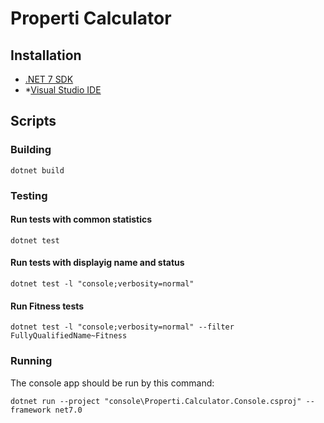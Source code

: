 # Properti Calculator

## Installation
+ [.NET 7 SDK](https://dotnet.microsoft.com/download)
+ *[Visual Studio IDE](https://visualstudio.microsoft.com/downloads/)

## Scripts
### Building
```pwsh
dotnet build 
```
### Testing
#### Run tests with common statistics
```pwsh
dotnet test
```

#### Run tests with displayig name and status
```pwsh
dotnet test -l "console;verbosity=normal"
```

#### Run Fitness tests
```pwsh
dotnet test -l "console;verbosity=normal" --filter FullyQualifiedName~Fitness
```

### Running
The console app should be run by this command:
```pwsh
dotnet run --project "console\Properti.Calculator.Console.csproj" --framework net7.0
```

